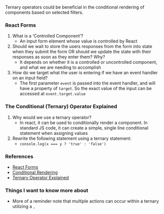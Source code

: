 Ternary operators could be beneficial in the conditional rendering of components based on selected filters.

### React Forms

1. What is a ‘Controlled Component’?
   * An input form element whose value is controlled by React
2. Should we wait to store the users responses from the form into state when they submit the form OR should we update the state with their responses as soon as they enter them? Why?
   * It depends on whether it is a controlled or uncontrolled component, and what we are needing to accomplish
3. How do we target what the user is entering if we have an event handler on an input field?
   * The first parameter `event` is passed into the event handler, and will have a property of `target`. So the exact value of the input can be accessed at `event.target.value`

### The Conditional (Ternary) Operator Explained

1. Why would we use a ternary operator?
   * In react, it can be used to conditionally render a component. In standard JS code, it can create a simple, single line conditional statement when assigning values
2. Rewrite the following statement using a ternary statement:
   * `console.log(x === y ? 'true' : 'false')`

### References

* [React Forms](https://reactjs.org/docs/forms.html)
* [Conditional Rendering](https://legacy.reactjs.org/docs/conditional-rendering.html)
* [Ternary Operator Explained](https://codeburst.io/javascript-the-conditional-ternary-operator-explained-cac7218beeff)

### Things I want to know more about

* More of a reminder note that multiple actions can occur within a ternary utilizing a `,`
